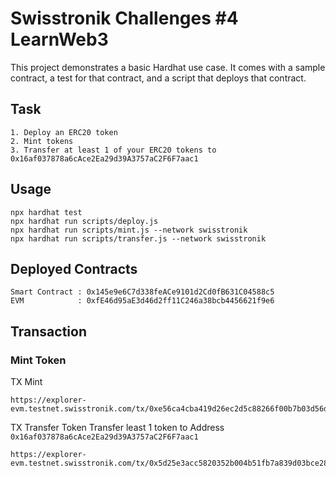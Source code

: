 # Swisstronik Challenges #4 LearnWeb3

This project demonstrates a basic Hardhat use case. It comes with a sample contract, a test for that contract, and a script that deploys that contract.

## Task

```
1. Deploy an ERC20 token
2. Mint tokens
3. Transfer at least 1 of your ERC20 tokens to 0x16af037878a6cAce2Ea29d39A3757aC2F6F7aac1
```

## Usage

```shell
npx hardhat test
npx hardhat run scripts/deploy.js
npx hardhat run scripts/mint.js --network swisstronik
npx hardhat run scripts/transfer.js --network swisstronik
```

## Deployed Contracts

```
Smart Contract : 0x145e9e6C7d338feACe9101d2Cd0fB631C04588c5
EVM            : 0xfE46d95aE3d46d2ff11C246a38bcb4456621f9e6
```

## Transaction

### Mint Token

TX Mint

```
https://explorer-evm.testnet.swisstronik.com/tx/0xe56ca4cba419d26ec2d5c88266f00b7b03d56dc661d579ce37e0843b73899c9d
```

TX Transfer
Token Transfer least 1 token to Address ```0x16af037878a6cAce2Ea29d39A3757aC2F6F7aac1```

```
https://explorer-evm.testnet.swisstronik.com/tx/0x5d25e3acc5820352b004b51fb7a839d03bce2877831a6769b0546d06ebccd45f
```
